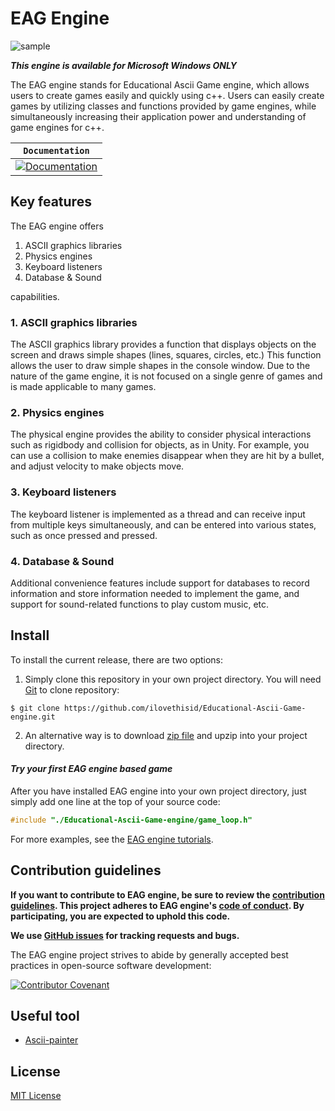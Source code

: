 # EAG Engine

![sample](https://user-images.githubusercontent.com/1943147/122684410-32fb4500-d240-11eb-9f37-2e3dd5ea78d9.gif)


***This engine is available for Microsoft Windows ONLY***

The EAG engine stands for Educational Ascii Game engine, which allows users to create games easily and quickly using c++. 
Users can easily create games by utilizing classes and functions provided by game engines, while simultaneously increasing their application power and understanding of game engines for c++.

**`Documentation`** |
------------------- |
[![Documentation](https://img.shields.io/badge/wiki-Manual_and_tutorial-informational.svg)](https://github.com/ilovethisid/Educational-Ascii-Game-engine/wiki/) |

## Key features

The EAG engine offers 
1. ASCII graphics libraries
2. Physics engines
3. Keyboard listeners
4. Database & Sound

capabilities.

### 1. ASCII graphics libraries

  The ASCII graphics library provides a function that displays objects on the screen and draws simple shapes (lines, squares, circles, etc.)
This function allows the user to draw simple shapes in the console window. 
Due to the nature of the game engine, it is not focused on a single genre of games and is made applicable to many games.

### 2. Physics engines

  The physical engine provides the ability to consider physical interactions such as rigidbody and collision for objects, as in Unity.
For example, you can use a collision to make enemies disappear when they are hit by a bullet, and adjust velocity to make objects move.

### 3. Keyboard listeners

  The keyboard listener is implemented as a thread and can receive input from multiple keys simultaneously, and can be entered into various states, such as once pressed and pressed.

### 4. Database & Sound

Additional convenience features include support for databases to record information and store information needed to implement the game, and support for sound-related functions to play custom music, etc.

## Install

To install the current release, there are two options:

1.   Simply clone this repository in your own project directory.
You will need
[Git](https://git-scm.com/downloads) 
to clone repository:

```shell
$ git clone https://github.com/ilovethisid/Educational-Ascii-Game-engine.git
```

2.   An alternative way is to download 
[zip file](https://github.com/ilovethisid/Educational-Ascii-Game-engine/archive/refs/heads/main.zip)
and upzip into your project directory.

#### *Try your first EAG engine based game*

After you have installed EAG engine into your own project directory, just simply add one line at the top of your source code:

```cpp
#include "./Educational-Ascii-Game-engine/game_loop.h"
```

For more examples, see the
[EAG engine tutorials](https://github.com/ilovethisid/Educational-Ascii-Game-engine/wiki/Tutorial-part-0-%3A-Introduction/).

## Contribution guidelines

**If you want to contribute to EAG engine, be sure to review the
[contribution guidelines](CONTRIBUTING.md). This project adheres to EAG engine's
[code of conduct](CODE_OF_CONDUCT.md). By participating, you are expected to
uphold this code.**

**We use [GitHub issues](https://github.com/ilovethisid/Educational-Ascii-Game-engine/issues) for tracking requests and bugs.**

The EAG engine project strives to abide by generally accepted best practices in
open-source software development:

[![Contributor Covenant](https://img.shields.io/badge/Contributor%20Covenant-v2.0%20adopted-ff69b4.svg)](CODE_OF_CONDUCT.md)

## Useful tool

*   [Ascii-painter](https://github.com/eu90h/ascii-painter)

## License

[MIT License](LICENSE)
